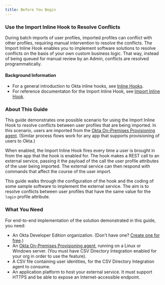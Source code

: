 ```yaml
---
title: Before You Begin
---
```


### Use the Import Inline Hook to Resolve Conflicts

During batch imports of user profiles, imported profiles can conflict with other profiles, requiring manual intervention to resolve the conflicts. The Import Inline Hook enables you to implement software solutions to resolve conflicts on the basis of your own custom business logic. That way, instead of being queued for manual review by an Admin, conflicts are resolved programmatically.


#### Background Information

- For a general introduction to Okta inline hooks, see [Inline Hooks](/docs/concepts/inline-hooks/).
- For reference documentaton for the Import Inline Hook, see [Import Inline Hook](/docs/reference/import-hook/).


### About This Guide

This guide demonstrates one possible scenario for using the Import Inline Hook to resolve conflicts between user profiles that are being imported. In this scenario, users are imported from the [Okta On-Premises Provisioning agent](https://help.okta.com/en/prod/Content/Topics/Directory/directory-integrations-csv.htm). (Similar process flows work for any app that supports provisioning of users to Okta.)

When enabled, the Import Inline Hook fires every time a user is brought in from the app that the hook is enabled for. The hook makes a REST call to an external service, passing it the payload of the call the user profile attributes of the user being imported. The external service can then respond with commands that affect the course of the user import.

This guide walks through the configuration of the hook and the coding of some sample software to implement the external service. The aim is to resolve conflicts between user profiles that have the same value for the `login` profile attribute.

### What You Need

For end-to-end implementation of the solution demonstrated in this guide, you need:

- An Okta Developer Edition organization. (Don't have one? [Create one for free](https://developer.okta.com/signup).)
- An [Okta On-Premises Provisioning agent](https://help.okta.com/en/prod/Content/Topics/Directory/directory-integrations-csv.htm), running on a Linux or Windows server. (You must have CSV Directory Integration enabled for your org in order to use the feature).
- A CSV file containing user identities, for the CSV Directory Integration agent to consume.
- An application platform to host your external service. It must support HTTPS and be able to expose an Internet-accessible endpoint.  

<StackSelector snippet="platform"/>

<NextSectionLink/>

